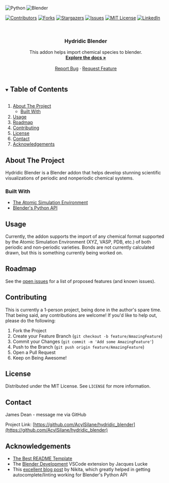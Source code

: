 <!-- PROJECT SHIELDS -->
<!--
*** I'm using markdown "reference style" links for readability.
*** Reference links are enclosed in brackets [ ] instead of parentheses ( ).
*** See the bottom of this document for the declaration of the reference variables
*** for contributors-url, forks-url, etc. This is an optional, concise syntax you may use.
*** https://www.markdownguide.org/basic-syntax/#reference-style-links
-->
<img alt="Python" src="https://img.shields.io/badge/python-%2314354C.svg?style=appveyor&logo=python&logoColor=white"/>  <img alt="Blender" src="https://img.shields.io/badge/blender-%23F5792A.svg?style=appveyor&logo=blender&logoColor=white"/>

[![Contributors][contributors-shield]][contributors-url]
[![Forks][forks-shield]][forks-url]
[![Stargazers][stars-shield]][stars-url]
[![Issues][issues-shield]][issues-url]
[![MIT License][license-shield]][license-url]
[![LinkedIn][linkedin-shield]][linkedin-url]



<!-- PROJECT LOGO -->
<br />
<p align="center">
  <!-- <a href="https://github.com/AcylSilane/hydridic_blender">
    <img src="images/logo.png" alt="Logo" width="80" height="80">
  </a> -->

  <h3 align="center">Hydridic Blender</h3>

  <p align="center">
    This addon helps import chemical species to blender. 
    <br />
    <a href="https://github.com/AcylSilane/hydridic_blender"><strong>Explore the docs »</strong></a>
    <br />
    <br />
    <!-- <a href="https://github.com/AcylSilane/hydridic_blender">View Demo</a>
    · -->
    <a href="https://github.com/AcylSilane/hydridic_blender/issues">Report Bug</a>
    ·
    <a href="https://github.com/AcylSilane/hydridic_blender/issues">Request Feature</a>
  </p>
</p>



<!-- TABLE OF CONTENTS -->
<details open="open">
  <summary><h2 style="display: inline-block">Table of Contents</h2></summary>
  <ol>
    <li>
      <a href="#about-the-project">About The Project</a>
      <ul>
        <li><a href="#built-with">Built With</a></li>
      </ul>
    </li>
    <!-- <li>
      <a href="#getting-started">Getting Started</a>
      <ul>
        <li><a href="#prerequisites">Prerequisites</a></li>
        <li><a href="#installation">Installation</a></li>
      </ul>
    </li> -->
    <li><a href="#usage">Usage</a></li>
    <li><a href="#roadmap">Roadmap</a></li>
    <li><a href="#contributing">Contributing</a></li>
    <li><a href="#license">License</a></li>
    <li><a href="#contact">Contact</a></li>
    <li><a href="#acknowledgements">Acknowledgements</a></li>
  </ol>
</details>



<!-- ABOUT THE PROJECT -->
## About The Project
Hydridic Blender is a Blender addon that helps develop stunning scientific visualizations of periodic and nonperiodic chemical systems.

### Built With

* [The Atomic Simulation Environment](https://wiki.fysik.dtu.dk/ase/)
* [Blender's Python API](https://docs.blender.org/api/current/index.html#)


<!-- GETTING STARTED -->
<!-- ## Getting Started

To get started with Hydridic Blender, follow the guide below.

### Prerequisites

TODO: Add pre-requisites section

### Installation

TODO: Add installation instructions -->



<!-- USAGE EXAMPLES -->
## Usage

Currently, the addon supports the import of any chemical format supported by the Atomic Simulation Environment (XYZ, VASP, PDB, etc.) of both periodic and non-periodic varieties. Bonds are not currently calculated drawn, but this is something currently being worked on.



<!-- ROADMAP -->
## Roadmap

See the [open issues](https://github.com/AcylSilane/hydridic_blender/issues) for a list of proposed features (and known issues).



<!-- CONTRIBUTING -->
## Contributing

This is currently a 1-person project, being done in the author's spare time. That being said, any contributions are welcome! If you'd like to help out, please do the following:

1. Fork the Project
2. Create your Feature Branch (`git checkout -b feature/AmazingFeature`)
3. Commit your Changes (`git commit -m 'Add some AmazingFeature'`)
4. Push to the Branch (`git push origin feature/AmazingFeature`)
5. Open a Pull Request
6. Keep on Being Awesome!


<!-- LICENSE -->
## License

Distributed under the MIT License. See `LICENSE` for more information.



<!-- CONTACT -->
## Contact

James Dean - message me via GitHub

Project Link: [https://github.com/AcylSilane/hydridic_blender](https://github.com/AcylSilane/hydridic_blender)



<!-- ACKNOWLEDGEMENTS -->
## Acknowledgements

* [The Best README Template](https://github.com/othneildrew/Best-README-Template)
* The [Blender Development](https://marketplace.visualstudio.com/items?itemName=JacquesLucke.blender-development) VSCode extension by Jacques Lucke
* This [excellent blog post](https://b3d.interplanety.org/en/using-microsoft-visual-studio-code-as-external-ide-for-writing-blender-scripts-add-ons/) by Nikita, which greatly helped in getting autocomplete/linting working for Blender's Python API


<!-- MARKDOWN LINKS & IMAGES -->
<!-- https://www.markdownguide.org/basic-syntax/#reference-style-links -->
[contributors-shield]: https://img.shields.io/github/contributors/AcylSilane/hydridic_blender.svg?style=appveyor
[contributors-url]: https://github.com/AcylSilane/hydridic_blender/graphs/contributors
[forks-shield]: https://img.shields.io/github/forks/AcylSilane/hydridic_blender.svg?style=appveyor
[forks-url]: https://github.com/AcylSilane/hydridic_blender/network/members
[stars-shield]: https://img.shields.io/github/stars/AcylSilane/hydridic_blender.svg?style=appveyor
[stars-url]: https://github.com/AcylSilane/hydridic_blender/stargazers
[issues-shield]: https://img.shields.io/github/issues/AcylSilane/hydridic_blender.svg?style=appveyor
[issues-url]: https://github.com/AcylSilane/hydridic_blender/issues
[license-shield]: https://img.shields.io/github/license/AcylSilane/hydridic_blender.svg?style=appveyor
[license-url]: https://github.com/AcylSilane/hydridic_blender/blob/master/LICENSE.txt
[linkedin-shield]: https://img.shields.io/badge/-LinkedIn-black.svg?style=appveyor&logo=linkedin&colorB=555
[linkedin-url]: https://linkedin.com/in/DeanJamesR
